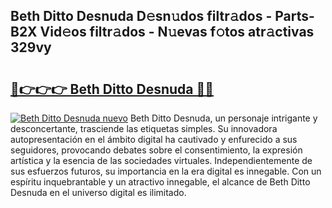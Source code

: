 ## Beth Ditto Desnuda D𝚎sn𝚞dos filtr𝚊dos - Parts-B2X Vid𝚎os filtr𝚊dos - N𝚞evas f𝚘tos atr𝚊ctivas 329vy

# <h2><a href="http://mb278h5.tromn.icu/?c=Beth+Ditto+Desnuda">🔗👉👉👉 Beth Ditto Desnuda 🔗🔗</a></h2>

[![Beth Ditto Desnuda nuevo](https://i.imgur.com/pEAQMta.gif)](http://mb278h5.tromn.icu/?c=Beth+Ditto+Desnuda)
Beth Ditto Desnuda, un personaje intrigante y desconcertante, trasciende las etiquetas simples. Su innovadora autopresentación en el ámbito digital ha cautivado y enfurecido a sus seguidores, provocando debates sobre el consentimiento, la expresión artística y la esencia de las sociedades virtuales. Independientemente de sus esfuerzos futuros, su importancia en la era digital es innegable. Con un espíritu inquebrantable y un atractivo innegable, el alcance de Beth Ditto Desnuda en el universo digital es ilimitado.
